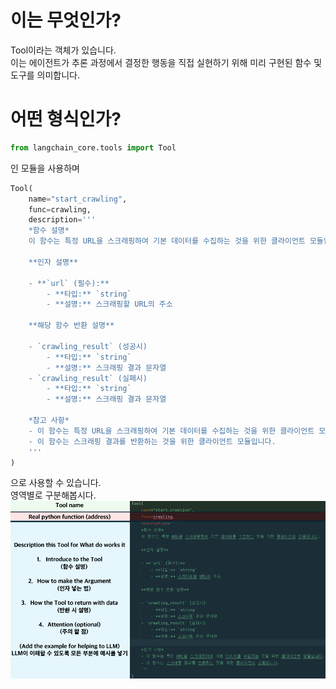 # 이는 무엇인가? 
Tool이라는 객체가 있습니다.<br>
이는 에이전트가 추론 과정에서 결정한 행동을 직접 실현하기 위해 미리 구현된 함수 및 도구를 의미합니다.<br>
# 어떤 형식인가? 
```python
from langchain_core.tools import Tool
```
인 모듈을 사용하며<br>

```python
Tool(
    name="start_crawling",
    func=crawling,
    description='''
    *함수 설명*
    이 함수는 특정 URL을 스크래핑하여 기본 데이터를 수집하는 것을 위한 클라이언트 모듈입니다.
    
    **인자 설명**
    
    - **`url` (필수):**
        - **타입:** `string`
        - **설명:** 스크래핑할 URL의 주소
        
    **해당 함수 반환 설명**
    
    - `crawling_result` (성공시)
        - **타입:** `string`
        - **설명:** 스크래핑 결과 문자열
    - `crawling_result` (실패시)
        - **타입:** `string`
        - **설명:** 스크래핑 결과 문자열
    
    *참고 사항*
    - 이 함수는 특정 URL을 스크래핑하여 기본 데이터를 수집하는 것을 위한 클라이언트 모듈입니다.
    - 이 함수는 스크래핑 결과를 반환하는 것을 위한 클라이언트 모듈입니다.
    '''
)
```
으로 사용할 수 있습니다.<br>
영역별로 구분해봅시다. <br>
![initial](https://github.com/lastime1650/Efficient_System_prompting_for_the_LLM_with_Langchain/blob/main/Agent/images/image2.png)
